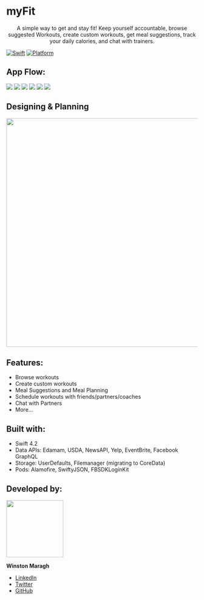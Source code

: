# myFit
<a>
    <p align="center">  A simple way to get and stay fit! Keep yourself accountable, browse suggested Workouts, create custom workouts, get meal suggestions, track your daily calories, and chat with trainers. 
    </p> 
</a>

[![Swift](https://img.shields.io/badge/Swift-4.0-orange.svg)]() [![Platform](https://img.shields.io/badge/platform-iOS-lightgrey.svg)]()

## App Flow:
![](https://github.com/wsmaragh/myFit/blob/master/myFit/Resources/Gifs/login.gif)
![](https://github.com/wsmaragh/myFit/blob/master/myFit/Resources/Gifs/workout.gif)
![](https://github.com/wsmaragh/myFit/blob/master/myFit/Resources/Gifs/diet.gif)
![](https://github.com/wsmaragh/myFit/blob/master/myFit/Resources/Gifs/find.gif)
![](https://github.com/wsmaragh/myFit/blob/master/myFit/Resources/Gifs/routine.gif)
![](https://github.com/wsmaragh/myFit/blob/master/myFit/Resources/Gifs/exercises.gif)

## Designing & Planning
<p align="center">
  <img src="https://i.imgur.com/dCnKByw.jpg" width="600">
</p>


## Features:
* Browse workouts
* Create custom workouts
* Meal Suggestions and Meal Planning
* Schedule workouts with friends/partners/coaches
* Chat with Partners
* More...

## Built with:
* Swift 4.2
* Data APIs: Edamam, USDA, NewsAPI, Yelp, EventBrite, Facebook GraphQL
* Storage: UserDefaults, Filemanager (migrating to CoreData)
* Pods: Alamofire, SwiftyJSON, FBSDKLoginKit

## Developed by:
<img src = "https://i.imgur.com/N3G0BEJ.gif" width=150>

**Winston Maragh**

* [LinkedIn](https://www.linkedin.com/in/wsmaragh/)
* [Twitter](https://twitter.com/winstonmaragh)
* [GitHub](https://github.com/wsmaragh)
